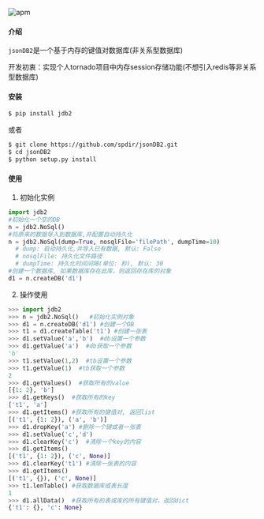 ![apm](https://img.shields.io/apm/l/vim-mode.svg?style=plastic)
#### 介绍
`jsonDB2`是一个基于内存的键值对数据库(非关系型数据库)

开发初衷：实现个人tornado项目中内存session存储功能(不想引入redis等非关系型数据库)

#### 安装
```bash
$ pip install jdb2
```
或者
```bash
$ git clone https://github.com/spdir/jsonDB2.git
$ cd jsonDB2
$ python setup.py install
```

#### 使用

1. 初始化实例
```python
import jdb2
#初始化一个空的DB
n = jdb2.NoSql()
#将原来的数据导入到数据库,并配置自动持久化
n = jdb2.NoSql(dump=True, nosqlFile='filePath', dumpTime=10)
  # dump: 启动持久化,并导入已有数据, 默认: False
  # nosqlFile: 持久化文件路径
  # dumpTime: 持久化时间间隔(单位: 秒), 默认: 30
#创建一个数据库, 如果数据库存在此库，则返回存在库的对象
d1 = n.createDB('d1')
```
2. 操作使用
```python
>>> import jdb2
>>> n = jdb2.NoSql()   #初始化实例对象
>>> d1 = n.createDB('d1') #创建一个DB
>>> t1 = d1.createTable('t1') #创建一张表
>>> d1.setValue('a','b')  #db设置一个参数
>>> d1.getValue('a')  #db获取一个参数
'b'
>>> t1.setValue(1,2)  #tb设置一个参数
>>> t1.getValue(1)  #tb获取一个参数
2
>>> d1.getValues()  #获取所有的value
[{1: 2}, 'b']
>>> d1.getKeys()  #获取所有的key
['t1', 'a']
>>> d1.getItems() #获取所有的键值对, 返回list
[('t1', {1: 2}), ('a', 'b')]
>>> d1.dropKey('a') #删除一个键或者一张表
>>> d1.setValue('c','d')
>>> d1.clearKey('c')  #清除一个key的内容
>>> d1.getItems()
[('t1', {1: 2}), ('c', None)]
>>> d1.clearKey('t1') #清除一张表的内容
>>> d1.getItems()
[('t1', {}), ('c', None)]
>>> t1.lenTable() #获取数据库或表长度
1
>>> d1.allData()  #获取所有的表或库的所有键值对，返回dict
{'t1': {}, 'c': None}
```



